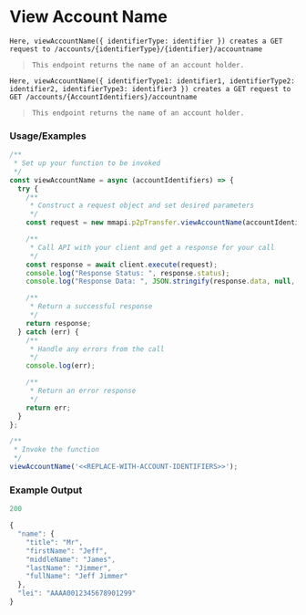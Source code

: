 # View Account Name

`Here, viewAccountName({ identifierType: identifier }) creates a GET request to /accounts/{identifierType}/{identifier}/accountname`

> `This endpoint returns the name of an account holder.`

`Here, viewAccountName({ identifierType1: identifier1, identifierType2: identifier2, identifierType3: identifier3 }) creates a GET request to  GET /accounts/{AccountIdentifiers}/accountname`

> `This endpoint returns the name of an account holder.`

### Usage/Examples

```javascript
/**
 * Set up your function to be invoked
 */
const viewAccountName = async (accountIdentifiers) => {
  try {
    /**
     * Construct a request object and set desired parameters
     */
    const request = new mmapi.p2pTransfer.viewAccountName(accountIdentifiers);

    /**
     * Call API with your client and get a response for your call
     */
    const response = await client.execute(request);
    console.log("Response Status: ", response.status);
    console.log("Response Data: ", JSON.stringify(response.data, null, 4));

    /**
     * Return a successful response
     */
    return response;
  } catch (err) {
    /**
     * Handle any errors from the call
     */
    console.log(err);

    /**
     * Return an error response
     */
    return err;
  }
};

/**
 * Invoke the function
 */
viewAccountName('<<REPLACE-WITH-ACCOUNT-IDENTIFIERS>>');
```

### Example Output

```javascript
200

{
  "name": {
    "title": "Mr",
    "firstName": "Jeff",
    "middleName": "James",
    "lastName": "Jimmer",
    "fullName": "Jeff Jimmer"
  },
  "lei": "AAAA0012345678901299"
}
```
